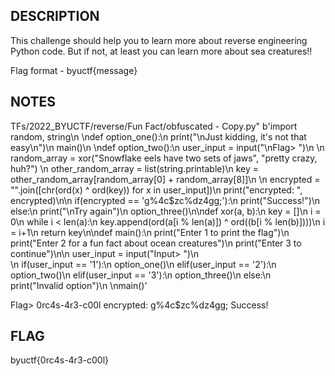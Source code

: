 ## DESCRIPTION
This challenge should help you to learn more about reverse engineering Python code. But if not, at least you can learn more about sea creatures!!

Flag format - byuctf{message}


## NOTES
TFs/2022_BYUCTF/reverse/Fun Fact/obfuscated - Copy.py"
b'import random, string\n    \ndef option_one():\n    print("\\nJust kidding, it\'s not that easy\\n")\n    main()\n    \ndef option_two():\n    user_input = input("\\nFlag> ")\n  \n    random_array = xor("Snowflake eels 
have two sets of jaws", "pretty crazy, huh?") \n    other_random_array = list(string.printable)\n    key = other_random_array[random_array[0] + random_array[8]]\n    \n    encrypted = "".join([chr(ord(x) ^ ord(key)) for x in user_input])\n    print("encrypted: ", encrypted)\n\n    if(encrypted == \'g%4c$zc%dz4gg;\'):\n        print("Success!")\n    else:\n        print("\\nTry again")\n        option_three()\n\ndef xor(a, b):\n    key = []\n    i = 0\n    while i < len(a):\n        key.append(ord(a[i % 
len(a)]) ^ ord((b[i % len(b)])))\n        i = i+1\n    return key\n\ndef main():\n    print("Enter 1 to print the flag")\n    print("Enter 2 for a fun fact about ocean creatures")\n    print("Enter 3 to continue")\n\n    user_input = input("Input> ")\n  
  \n    if(user_input == \'1\'):\n        option_one()\n    elif(user_input == \'2\'):\n        option_two()\n    elif(user_input == \'3\'):\n        option_three()\n    else:\n        print("Invalid option")\n        \nmain()'

Flag> 0rc4s-4r3-c00l
encrypted:  g%4c$zc%dz4gg;
Success!


## FLAG


byuctf{0rc4s-4r3-c00l}